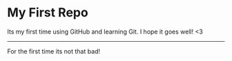 # My First Repo

Its my first time using GitHub and learning Git. I hope it goes well! <3

---

For the first time its not that bad!
